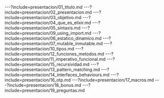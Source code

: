 ---?include=presentacion/01_titulo.md
---?include=presentacion/02_presentacion.md
---?include=presentacion/03_objetivo.md
---?include=presentacion/04_que_es_elixir.md
---?include=presentacion/05_sintaxis.md
---?include=presentacion/09_using_import.md
---?include=presentacion/06_estatico_dinamico.md
---?include=presentacion/07_mutable_inmutable.md
---?include=presentacion/10_tipos.md
---?include=presentacion/12_funciones_metodos.md
---?include=presentacion/11_imperativo_funcional.md
---?include=presentacion/15_recursividad.md
---?include=presentacion/13_pattern_matching.md
---?include=presentacion/14_interfaces_behaviours.md
---?include=presentacion/16_otp.md
---?include=presentacion/17_macros.md
---?include=presentacion/18_bonus.md
---?include=presentacion/19_preguntas.md
